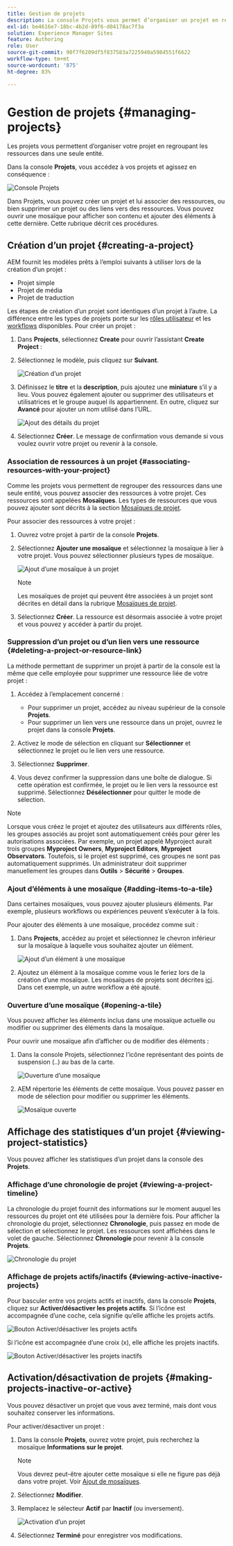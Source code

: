 ```yaml
---
title: Gestion de projets
description: La console Projets vous permet d’organiser un projet en regroupant les ressources dans une seule entité à laquelle vous pouvez accéder et que vous pouvez gérer.
exl-id: be4616e7-18bc-4b2d-89f6-d04178ac7f3a
solution: Experience Manager Sites
feature: Authoring
role: User
source-git-commit: 90f7f6209df5f837583a7225940a5984551f6622
workflow-type: tm+mt
source-wordcount: '875'
ht-degree: 83%

---
```


# Gestion de projets {#managing-projects}

Les projets vous permettent d’organiser votre projet en regroupant les ressources dans une seule entité.

Dans la console **Projets**, vous accédez à vos projets et agissez en conséquence :

![Console Projets](/help/sites-cloud/authoring/assets/projects-console.png)

Dans Projets, vous pouvez créer un projet et lui associer des ressources, ou bien supprimer un projet ou des liens vers des ressources. Vous pouvez ouvrir une mosaïque pour afficher son contenu et ajouter des éléments à cette dernière. Cette rubrique décrit ces procédures.

## Création d’un projet {#creating-a-project}

AEM fournit les modèles prêts à l’emploi suivants à utiliser lors de la création d’un projet :

* Projet simple
* Projet de média
* Projet de traduction

<!-- Hiding product photoshoot via cqdoc-18072 as it is not available in Skyline.
* Product Photo Shoot Project 
-->

Les étapes de création d’un projet sont identiques d’un projet à l’autre. La différence entre les types de projets porte sur les [rôles utilisateur](/help/sites-cloud/authoring/projects/overview.md) et les [workflows](/help/sites-cloud/authoring/projects/workflows.md) disponibles. Pour créer un projet :

1. Dans **Projects**, sélectionnez **Create** pour ouvrir l’assistant **Create Project** :
1. Sélectionnez le modèle, puis cliquez sur **Suivant**.

   ![Création d’un projet](/help/sites-cloud/authoring/assets/projects-create.png)

1. Définissez le **titre** et la **description**, puis ajoutez une **miniature** s’il y a lieu. Vous pouvez également ajouter ou supprimer des utilisateurs et utilisatrices et le groupe auquel ils appartiennent. En outre, cliquez sur **Avancé** pour ajouter un nom utilisé dans l’URL.

   ![Ajout des détails du projet](/help/sites-cloud/authoring/assets/projects-add-team.png)

1. Sélectionnez **Créer**. Le message de confirmation vous demande si vous voulez ouvrir votre projet ou revenir à la console.

### Association de ressources à un projet {#associating-resources-with-your-project}

Comme les projets vous permettent de regrouper des ressources dans une seule entité, vous pouvez associer des ressources à votre projet. Ces ressources sont appelées **Mosaïques**. Les types de ressources que vous pouvez ajouter sont décrits à la section [Mosaïques de projet](/help/sites-cloud/authoring/projects/overview.md#project-tiles).

Pour associer des ressources à votre projet :

1. Ouvrez votre projet à partir de la console **Projets**.
1. Sélectionnez **Ajouter une mosaïque** et sélectionnez la mosaïque à lier à votre projet. Vous pouvez sélectionner plusieurs types de mosaïque.

   ![Ajout d’une mosaïque à un projet](/help/sites-cloud/authoring/assets/projects-add-tile.png)

   >[!NOTE]
   >
   >Les mosaïques de projet qui peuvent être associées à un projet sont décrites en détail dans la rubrique [Mosaïques de projet](/help/sites-cloud/authoring/projects/overview.md#project-tiles).

1. Sélectionnez **Créer**. La ressource est désormais associée à votre projet et vous pouvez y accéder à partir du projet.

### Suppression d’un projet ou d’un lien vers une ressource {#deleting-a-project-or-resource-link}

La méthode permettant de supprimer un projet à partir de la console est la même que celle employée pour supprimer une ressource liée de votre projet :

1. Accédez à l’emplacement concerné :

   * Pour supprimer un projet, accédez au niveau supérieur de la console **Projets**.
   * Pour supprimer un lien vers une ressource dans un projet, ouvrez le projet dans la console **Projets**.

1. Activez le mode de sélection en cliquant sur **Sélectionner** et sélectionnez le projet ou le lien vers une ressource.
1. Sélectionnez **Supprimer**.

1. Vous devez confirmer la suppression dans une boîte de dialogue. Si cette opération est confirmée, le projet ou le lien vers la ressource est supprimé. Sélectionnez **Désélectionner** pour quitter le mode de sélection.

>[!NOTE]
>
>Lorsque vous créez le projet et ajoutez des utilisateurs aux différents rôles, les groupes associés au projet sont automatiquement créés pour gérer les autorisations associées. Par exemple, un projet appelé Myproject aurait trois groupes **Myproject Owners**, **Myproject Editors**, **Myproject Observators**. Toutefois, si le projet est supprimé, ces groupes ne sont pas automatiquement supprimés. Un administrateur doit supprimer manuellement les groupes dans **Outils** > **Sécurité** > **Groupes**.

### Ajout d’éléments à une mosaïque {#adding-items-to-a-tile}

Dans certaines mosaïques, vous pouvez ajouter plusieurs éléments. Par exemple, plusieurs workflows ou expériences peuvent s’exécuter à la fois.

Pour ajouter des éléments à une mosaïque, procédez comme suit :

1. Dans **Projects**, accédez au projet et sélectionnez le chevron inférieur sur la mosaïque à laquelle vous souhaitez ajouter un élément.

   ![Ajout d’un élément à une mosaïque](/help/sites-cloud/authoring/assets/project-workflows.png)

1. Ajoutez un élément à la mosaïque comme vous le feriez lors de la création d’une mosaïque. Les mosaïques de projets sont décrites [ici](/help/sites-cloud/authoring/projects/overview.md#project-tiles). Dans cet exemple, un autre workflow a été ajouté.

### Ouverture d’une mosaïque {#opening-a-tile}

Vous pouvez afficher les éléments inclus dans une mosaïque actuelle ou modifier ou supprimer des éléments dans la mosaïque.

Pour ouvrir une mosaïque afin d’afficher ou de modifier des éléments :

1. Dans la console Projets, sélectionnez l’icône représentant des points de suspension (..) au bas de la carte.

   ![Ouverture d’une mosaïque](/help/sites-cloud/authoring/assets/project-links.png)

1. AEM répertorie les éléments de cette mosaïque. Vous pouvez passer en mode de sélection pour modifier ou supprimer les éléments.

   ![Mosaïque ouverte](/help/sites-cloud/authoring/assets/projects-add-link.png)

## Affichage des statistiques d’un projet {#viewing-project-statistics}

Vous pouvez afficher les statistiques d’un projet dans la console des **Projets**.

### Affichage d’une chronologie de projet {#viewing-a-project-timeline}

La chronologie du projet fournit des informations sur le moment auquel les ressources du projet ont été utilisées pour la dernière fois. Pour afficher la chronologie du projet, sélectionnez **Chronologie**, puis passez en mode de sélection et sélectionnez le projet. Les ressources sont affichées dans le volet de gauche. Sélectionnez **Chronologie** pour revenir à la console **Projets**.

![Chronologie du projet](/help/sites-cloud/authoring/assets/projects-timeline.png)

### Affichage de projets actifs/inactifs {#viewing-active-inactive-projects}

Pour basculer entre vos projets actifs et inactifs, dans la console **Projets**, cliquez sur **Activer/désactiver les projets actifs**. Si l’icône est accompagnée d’une coche, cela signifie qu’elle affiche les projets actifs.

![Bouton Activer/désactiver les projets actifs](/help/sites-cloud/authoring/assets/projects-active.png)

Si l’icône est accompagnée d’une croix (x), elle affiche les projets inactifs.

![Bouton Activer/désactiver les projets inactifs](/help/sites-cloud/authoring/assets/projects-inactive.png)

## Activation/désactivation de projets {#making-projects-inactive-or-active}

Vous pouvez désactiver un projet que vous avez terminé, mais dont vous souhaitez conserver les informations.

Pour activer/désactiver un projet :

1. Dans la console **Projets**, ouvrez votre projet, puis recherchez la mosaïque **Informations sur le projet**.

   >[!NOTE]
   >
   Vous devrez peut-être ajouter cette mosaïque si elle ne figure pas déjà dans votre projet. Voir [Ajout de mosaïques](#adding-items-to-a-tile).

1. Sélectionnez **Modifier**.
1. Remplacez le sélecteur **Actif** par **Inactif** (ou inversement).

   ![Activation d’un projet](/help/sites-cloud/authoring/assets/projects-add-team.png)

1. Sélectionnez **Terminé** pour enregistrer vos modifications.
